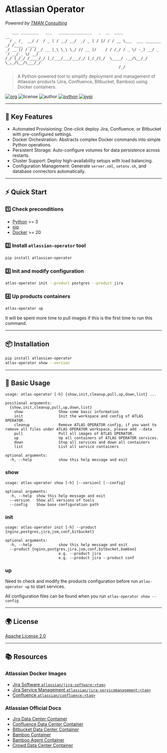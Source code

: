 # Atlassian Operator

*Powered by [TMAN Consulting](https://en.tman.ltd)*

```text
   ___ ________   ___   _______________   _  __  ____                    __          
  / _ /_  __/ /  / _ | / __/ __/  _/ _ | / |/ / / __ \___  ___ _______ _/ /____  ____
 / __ |/ / / /__/ __ |_\ \_\ \_/ // __ |/    / / /_/ / _ \/ -_) __/ _ `/ __/ _ \/ __/
/_/ |_/_/ /____/_/ |_/___/___/___/_/ |_/_/|_/  \____/ .__/\__/_/  \_,_/\__/\___/_/   
                                                   /_/                               
```

> A Python-powered tool to simplify deployment and management of Atlassian products (Jira, Confluence, Bitbucket, Bamboo) using Docker containers.

[![org](https://img.shields.io/static/v1?style=for-the-badge&label=org&message=TMAN%20Consulting&color=0061f9)](https://will.bowxeon.com)
![license](https://img.shields.io/github/license/tman-lab/tman-atlassian-operator?style=for-the-badge)
![author](https://img.shields.io/static/v1?style=for-the-badge&label=author&message=will.shi@tman.ltd&color=blue)
[![python](https://img.shields.io/static/v1?style=for-the-badge&logo=python&label=Python&message=3.x&color=306ba1)](https://devguide.python.org/versions/)
[![pypi](https://img.shields.io/pypi/v/atlassian-operator.svg?style=for-the-badge)](https://pypi.org/project/atlassian-operator)

----

## 🚀 Key Features

- Automated Provisioning: One-click deploy Jira, Confluence, or Bitbucket with pre-configured settings.
- Docker Orchestration: Abstracts complex Docker commands into simple Python operations.
- Persistent Storage: Auto-configure volumes for data persistence across restarts.
- Cluster Support: Deploy high-availability setups with load balancing.
- Configuration Management: Generate `server.xml`, `setenv.sh`, and database connectors automatically.

----

## ⚡️ Quick Start

### 1️⃣ Check preconditions

- [Python](https://www.python.org/downloads/) >= 3
- [pip](https://pip.pypa.io/en/stable/installation/)
- [Docker](https://docs.docker.com/get-started/get-docker/) >= 20

### 2️⃣ Install `atlassian-operator` tool

```bash
pip install atlassian-operator
```

### 3️⃣ Init and modify configuration

```bash
atlas-operator init --product postgres --product jira
```

### 4️⃣ Up products containers

```bash
atlas-operator up 
```

It will be spent more time to pull images if this is the first time to run this command. 

----

## 📦 Installation

```bash
pip install atlassian-operator
atlas-operator show --version
```

----

## 🍺 Basic Usage

```text
usage: atlas-operator [-h] {show,init,cleanup,pull,up,down,list} ...

positional arguments:
  {show,init,cleanup,pull,up,down,list}
    show                Show some basic information
    init                Init the workspace and config of ATLAS OPERATOR.
    cleanup             Remove ATLAS OPERATOR config, if you want to remove all files under ATLAS OPERATOR workspace, please add --data
    pull                Pull all images of ATLAS OPERATOR.
    up                  Up all containers of ATLAS OPERATOR services.
    down                Stop all services and down all containers
    list                List all service containers

optional arguments:
  -h, --help            show this help message and exit
```

### show

```text
usage: atlas-operator show [-h] [--version] [--config]

optional arguments:
  -h, --help  show this help message and exit
  --version   Show all versions of tools
  --config    Show base configuration path
```

### init

```text
usage: atlas-operator init [-h] --product {nginx,postgres,jira,jsm,conf,bitbucket}

optional arguments:
  -h, --help            show this help message and exit
  --product {nginx,postgres,jira,jsm,conf,bitbucket,bamboo}
                        e.g. --product jira 
                        e.g. --product jira --product conf
```

### up

Need to check and modify the products configuration before run `atlas-operator up` to start services.

All configuration files can be found when you run `atlas-operator show --config` 

----

## 🌍 License

[Apache License 2.0](https://github.com/TMAN-Lab/tman-atlassian-operator?tab=Apache-2.0-1-ov-file)

----

## 📚 Resources

### Atlassian Docker Images

- [Jira Software `atlassian/jira-software:<tag>`](https://hub.docker.com/r/atlassian/jira-software)
- [Jira Service Management `atlassian/jira-servicemanagement:<tag>`](https://hub.docker.com/r/atlassian/jira-servicemanagement)
- [Confluence `atlassian/confluence:<tag>`](https://hub.docker.com/r/atlassian/confluence)

### Atlassian Official Docs

- [Jira Data Center Container](https://atlassian.github.io/data-center-helm-charts/containers/JIRA/)
- [Confluence Data Center Container](https://atlassian.github.io/data-center-helm-charts/containers/CONFLUENCE/)
- [Bitbucket Data Center Container](https://atlassian.github.io/data-center-helm-charts/containers/BITBUCKET/)
- [Bamboo Container](https://atlassian.github.io/data-center-helm-charts/containers/BAMBOO/)
- [Bamboo Agent Container](https://atlassian.github.io/data-center-helm-charts/containers/BAMBOO-AGENT/)
- [Crowd Data Center Container](https://atlassian.github.io/data-center-helm-charts/containers/CROWD/)
